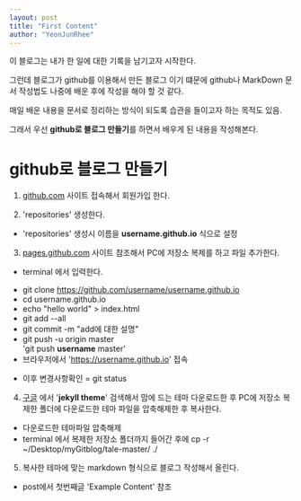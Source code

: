 ```yaml
---
layout: post
title: "First Content"
author: "YeonJunRhee"
---
```


이 블로그는 내가 한 일에 대한 기록을 남기고자 시작한다.

그런데 블로그가 github를 이용해서 만든 블로그 이기 떄문에 github나 MarkDown 문서 작성법도 나중에 배운 후에 작성을 해야 할 것 같다.

매일 배운 내용을 문서로 정리하는 방식이 되도록 습관을 들이고자 하는 목적도 있음.

그래서 우선 **github로 블로그 만들기**를 하면서 배우게 된 내용을 작성해본다.

# github로 블로그 만들기

1. [github.com](https://github.com) 사이트 접속해서 회원가입 한다.

2. 'repositories' 생성한다.
* 'repositories' 생성시 이름을 **username.github.io** 식으로 설정

3. [pages.github.com](https://pages.github.com/) 사이트 참조해서 PC에 저장소 복제를 하고 파일 추가한다.
* terminal 에서 입력한다.
- git clone https://github.com/username/username.github.io
- cd username.github.io
- echo "hello world" > index.html
- git add --all
- git commit -m "add에 대한 설명"
- git push -u origin master<br>
'git push **username** master'
- 브라우저에서 'https://username.github.io' 접속
* 이후 변경사항확인 = git status

4. [구글](https://www.google.com) 에서 '**jekyll theme**' 검색해서 맘에 드는 테마 다운로드한 후 PC에 저장소 복제한 폴더에 다운로드한 테마 파일을 압축해제한 후 복사한다.
* 다운로드한 테마파일 압축해제
* terminal 에서 복제한 저장소 폴더까지 들어간 후에
cp -r ~/Desktop/myGitblog/tale-master/ ./

5. 복사한 테마에 맞는 markdown 형식으로 블로그 작성해서 올린다.
* post에서 첫번째글 'Example Content' 참조
